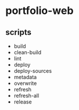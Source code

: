 # portfolio-web

## scripts

- build
- clean-build
- lint
- deploy
- deploy-sources
- metadata
- overwrite
- refresh
- refresh-all
- release
